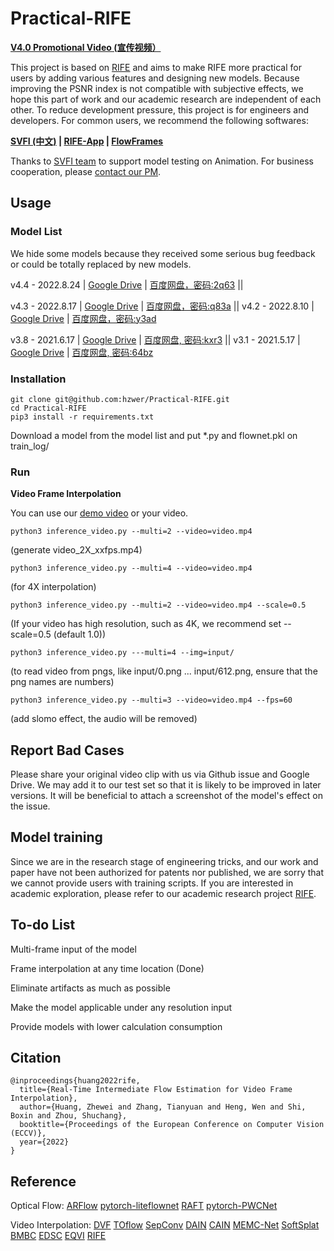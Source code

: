 # Practical-RIFE 
**[V4.0 Promotional Video (宣传视频）](https://www.bilibili.com/video/BV1J3411t7qT?p=1&share_medium=iphone&share_plat=ios&share_session_id=7AE3DA72-D05C-43A0-9838-E2A80885BD4E&share_source=QQ&share_tag=s_i&timestamp=1639643780&unique_k=rjqO0EK)**

This project is based on [RIFE](https://github.com/hzwer/arXiv2020-RIFE) and aims to make RIFE more practical for users by adding various features and designing new models. Because improving the PSNR index is not compatible with subjective effects, we hope this part of work and our academic research are independent of each other. To reduce development pressure, this project is for engineers and developers. For common users, we recommend the following softwares:

**[SVFI (中文)](https://github.com/YiWeiHuang-stack/Squirrel-Video-Frame-Interpolation) | [RIFE-App](https://grisk.itch.io/rife-app) | [FlowFrames](https://nmkd.itch.io/flowframes)**

Thanks to [SVFI team](https://github.com/Justin62628/Squirrel-RIFE) to support model testing on Animation. For business cooperation, please [contact our PM](mailto:wanghongyuan@megvii.com). 

## Usage
### Model List
We hide some models because they received some serious bug feedback or could be totally replaced by new models.

v4.4 - 2022.8.24 | [Google Drive](https://drive.google.com/file/d/1eI24Kou0FUdlHLkwXfk-_xiZqKaZZFZX/view?usp=sharing) | [百度网盘，密码:2q63](https://pan.baidu.com/s/1LXVWNN5cAq5CZmauobD5yQ) ||

v4.3 - 2022.8.17 | [Google Drive](https://drive.google.com/file/d/1xrNofTGMHdt9sQv7-EOG0EChl8hZW_cU/view?usp=sharing) | [百度网盘，密码:q83a](https://pan.baidu.com/s/12AUAeZLZf5E1_Zx6WkS3xw?pwd=q83a) || v4.2 - 2022.8.10 | [Google Drive](https://drive.google.com/file/d/1JpDAJPrtRJcrOZMMlvEJJ8MUanAkA-99/view?usp=sharing) | [百度网盘，密码:y3ad](https://pan.baidu.com/s/1Io4Z_QUaBv-O7dYERqQAPw?pwd=y3ad) 

v3.8 - 2021.6.17 | [Google Drive](https://drive.google.com/file/d/1O5KfS3KzZCY3imeCr2LCsntLhutKuAqj/view?usp=sharing) | [百度网盘, 密码:kxr3](https://pan.baidu.com/s/1X-jpWBZWe-IQBoNAsxo2mA) || v3.1 - 2021.5.17 | [Google Drive](https://drive.google.com/file/d/1xn4R3TQyFhtMXN2pa3lRB8cd4E1zckQe/view?usp=sharing) | [百度网盘, 密码:64bz](https://pan.baidu.com/s/1W4p_Ni04HLI_jTy45sVodA) 

### Installation

```
git clone git@github.com:hzwer/Practical-RIFE.git
cd Practical-RIFE
pip3 install -r requirements.txt
```
Download a model from the model list and put *.py and flownet.pkl on train_log/
### Run

**Video Frame Interpolation**

You can use our [demo video](https://drive.google.com/file/d/1i3xlKb7ax7Y70khcTcuePi6E7crO_dFc/view?usp=sharing) or your video. 
```
python3 inference_video.py --multi=2 --video=video.mp4 
```
(generate video_2X_xxfps.mp4)
```
python3 inference_video.py --multi=4 --video=video.mp4
```
(for 4X interpolation)
```
python3 inference_video.py --multi=2 --video=video.mp4 --scale=0.5
```
(If your video has high resolution, such as 4K, we recommend set --scale=0.5 (default 1.0))
```
python3 inference_video.py ---multi=4 --img=input/
```
(to read video from pngs, like input/0.png ... input/612.png, ensure that the png names are numbers)
```
python3 inference_video.py --multi=3 --video=video.mp4 --fps=60
```
(add slomo effect, the audio will be removed)

## Report Bad Cases
Please share your original video clip with us via Github issue and Google Drive. We may add it to our test set so that it is likely to be improved in later versions. It will be beneficial to attach a screenshot of the model's effect on the issue.

## Model training
Since we are in the research stage of engineering tricks, and our work and paper have not been authorized for patents nor published, we are sorry that we cannot provide users with training scripts. If you are interested in academic exploration, please refer to our academic research project [RIFE](https://github.com/hzwer/arXiv2020-RIFE). 

## To-do List
Multi-frame input of the model

Frame interpolation at any time location (Done)

Eliminate artifacts as much as possible

Make the model applicable under any resolution input

Provide models with lower calculation consumption

## Citation

```
@inproceedings{huang2022rife,
  title={Real-Time Intermediate Flow Estimation for Video Frame Interpolation},
  author={Huang, Zhewei and Zhang, Tianyuan and Heng, Wen and Shi, Boxin and Zhou, Shuchang},
  booktitle={Proceedings of the European Conference on Computer Vision (ECCV)},
  year={2022}
}
```

## Reference

Optical Flow:
[ARFlow](https://github.com/lliuz/ARFlow)  [pytorch-liteflownet](https://github.com/sniklaus/pytorch-liteflownet)  [RAFT](https://github.com/princeton-vl/RAFT)  [pytorch-PWCNet](https://github.com/sniklaus/pytorch-pwc)

Video Interpolation: 
[DVF](https://github.com/lxx1991/pytorch-voxel-flow)  [TOflow](https://github.com/Coldog2333/pytoflow)  [SepConv](https://github.com/sniklaus/sepconv-slomo)  [DAIN](https://github.com/baowenbo/DAIN)  [CAIN](https://github.com/myungsub/CAIN)  [MEMC-Net](https://github.com/baowenbo/MEMC-Net)   [SoftSplat](https://github.com/sniklaus/softmax-splatting)  [BMBC](https://github.com/JunHeum/BMBC)  [EDSC](https://github.com/Xianhang/EDSC-pytorch)  [EQVI](https://github.com/lyh-18/EQVI) [RIFE](https://github.com/hzwer/arXiv2020-RIFE)
